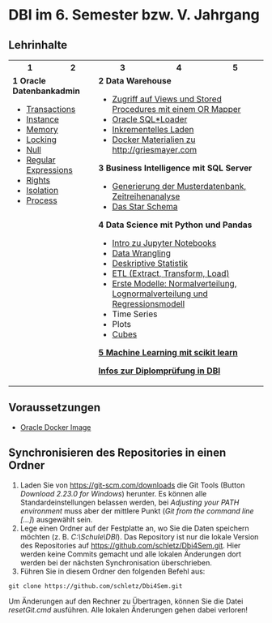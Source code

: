 # DBI im 6. Semester bzw. V. Jahrgang

## Lehrinhalte

<table>
    <tr>
        <th>1</th>
        <th>2</th>
        <th>3</th>
        <th>4</th>
        <th>5</th>
    </tr>
    <tr>
        <td colspan="2" valign="top">
            <strong>1 Oracle Datenbankadmin</strong>
            <ul>
                <li><a href="01_Datenbankadmin/01_Transactions.md">Transactions</a></li>
                <li><a href="01_Datenbankadmin/02_Instance.md">Instance</a></li>
                <li><a href="01_Datenbankadmin/03_Memory.md">Memory</a></li>
                <li><a href="01_Datenbankadmin/04_Locking.md">Locking</a></li>
                <li><a href="01_Datenbankadmin/05_Null.md">Null</a></li>
                <li><a href="01_Datenbankadmin/06_RegExp.md">Regular Expressions</a></li>
                <li><a href="01_Datenbankadmin/07_Rights.md">Rights</a></li>
                <li><a href="01_Datenbankadmin/08_Isolation.md">Isolation</a></li>
                <li><a href="01_Datenbankadmin/09_Process.md">Process</a></li>
            </ul>
        </td>
        <td colspan="3" valign="top">
            <strong>2 Data Warehouse</strong>
            <ul>
                <li><a href="11_EFCoreAccess/README.md">Zugriff auf Views und Stored Procedures mit einem OR Mapper</a>
                </li>
                <li><a href="12_SqlLoader/README.md">Oracle SQL*Loader</a></li>
                <li><a href="13_IncrementalLoad/README.md">Inkrementelles Laden</a></li>
                <li><a href="14_Dwh_Griesmayer/README.md">Docker Materialien zu http://griesmayer.com</a></li>
            </ul>
            <strong>3 Business Intelligence mit SQL Server</strong>
            <ul>
                <li><a href="42_DatabaseGenerator/README.md">Generierung der Musterdatenbank, Zeitreihenanalyse</a></li>
                <li><a href="43_Starmodel/README.md">Das Star Schema</a></li>
            </ul>
            <strong>4 Data Science mit Python und Pandas</strong>
            <ul>
                <li><a href="50_JupyterNotebooks/README.md">Intro zu Jupyter Notebooks</a></li>
                <li><a href="51_DataWrangling/README.md">Data Wrangling</a></li>
                <li><a href="52_DescriptiveStatistics/README.md">Deskriptive Statistik</a></li>
                <li><a href="56_ETL/README.md">ETL (Extract, Transform, Load)</a></li>
                <li><a href="53_Regression/README.md">Erste Modelle: Normalverteilung, Lognormalverteilung und Regressionsmodell</a></li>
                <li>Time Series</li>
                <li>Plots</li>
                <li><a href="57_Cubes/README.md">Cubes</a></li>
            </ul>
            <p><strong><a href="https://scikit-learn.org/stable/index.html" target="_blank">5 Machine Learning mit scikit learn</a></strong></p>
            <p><strong><a href="dbi_maturainfo.md" target="_blank">Infos zur Diplomprüfung in DBI</a></strong></p>    
        </td>
    </tr>
</table>

## Voraussetzungen

- [Oracle Docker Image](https://github.com/schletz/Dbi2Sem/tree/master/01_OracleVM/03_Docker)


## Synchronisieren des Repositories in einen Ordner

1. Laden Sie von https://git-scm.com/downloads die Git Tools (Button *Download 2.23.0 for Windows*)
herunter. Es können alle Standardeinstellungen belassen werden, bei *Adjusting your PATH environment*
muss aber der mittlere Punkt (*Git from the command line [...]*) ausgewählt sein.
2. Lege einen Ordner auf der Festplatte an, wo Sie die Daten speichern möchten
(z. B. *C:\Schule\DBI*). Das
Repository ist nur die lokale Version des Repositories auf https://github.com/schletz/Dbi4Sem.git.
Hier werden keine Commits gemacht und alle lokalen Änderungen dort werden bei der
nächsten Synchronisation überschrieben.
3. Führen Sie in diesem Ordner den folgenden Befehl aus:

```text
git clone https://github.com/schletz/Dbi4Sem.git
```

Um Änderungen auf den Rechner zu Übertragen, können Sie die Datei *resetGit.cmd* ausführen.
Alle lokalen Änderungen gehen dabei verloren!